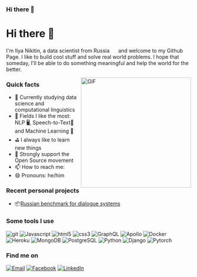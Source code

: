 ### Hi there 👋

<!--
**Nikitin-pro/Nikitin-pro** is a ✨ _special_ ✨ repository because its `README.md` (this file) appears on your GitHub profile.

<!--
Here are some ideas to get you started:
- 🔭 I’m currently working on ...
- 🌱 I’m currently learning ...
- 👯 I’m looking to collaborate on ...
- 🤔 I’m looking for help with ...
- 💬 Ask me about ...
- 📫 How to reach me: ...
- 😄 Pronouns: ...
- ⚡ Fun fact: ...
-->



<h1>Hi there 👋</h1>

<!-- ![](https://visitor-badge.glitch.me/badge?page_id=deliton.deliton)-->

<p>I'm Ilya Nikitin, a data scientist from Russia <img src="https://user-images.githubusercontent.com/47995046/91626906-6efbab80-e989-11ea-99ec-88424cd8b2db.png" width="16"/> and welcome to my Github Page. I like to build cool stuff and solve real world problems. I hope that someday, I'll be able to do something meaningful and help the world for the better.</p>

<img align="right" height="300" alt="GIF" src="https://user-images.githubusercontent.com/47995046/91627218-4fb24d80-e98c-11ea-8fb4-544b48de3045.gif" />

<h3>Quick facts</h3>
<ul>
  <li>📖 Currently studying data science and computational linguistics</li>
  <li>🌟 Fields I like the most: NLP 🖥, Speech-to-Text📱 and Machine Learning 🤖</li>
  <li>⛳ I always like to learn new things</li>
  <li>🦖 Strongly support the Open Source movement</li>
  <li>📫 How to reach me: 
  <li>😄 Pronouns: he/him</li>
  
</ul>

<h3>Recent personal projects</h3>
<ul>
  <li>📦<a href="https://github.com/Nikitin-pro/Russian-MultiWOZ">Russian benchmark for dialogue systems</a></li>

</ul>

<h3>Some tools I use</h3>
<p>
<img alt="git" src="https://img.shields.io/badge/-Git-1a1a1a?style=flat-square&logo=git&logoColor=orange" /> 
<img alt="Javascript" src="https://img.shields.io/badge/-JavaScript-1a1a1a?style=flat-square&logo=javascript&logoColor=orange" /> 
<img alt="html5" src="https://img.shields.io/badge/-HTML5-1a1a1a?style=flat-square&logo=html5&logoColor=orange" /> 
<img alt="css3" src="https://img.shields.io/badge/-CSS3-1a1a1a?style=flat-square&logo=css3&logoColor=orange" /> 
<img alt="GraphQL" src="https://img.shields.io/badge/-GraphQL-1a1a1a?style=flat-square&logo=graphql&logoColor=orange" /> 
<img alt="Apollo" src="https://img.shields.io/badge/-Apollo-1a1a1a?style=flat-square&logo=apollo-graphql&logoColor=orange" /> 
<img alt="Docker" src="https://img.shields.io/badge/-Docker-1a1a1a?style=flat-square&logo=docker&logoColor=orange" /> 
<img alt="Heroku" src="https://img.shields.io/badge/-Heroku-1a1a1a?style=flat-square&logo=heroku&logoColor=orange" /> 
<img alt="MongoDB" src="https://img.shields.io/badge/-MongoDB-1a1a1a?style=flat-square&logo=mongodb&logoColor=orange" /> 
<img alt="PostgreSQL" src="https://img.shields.io/badge/-PostgreSQL-1a1a1a?style=flat-square&logo=postgresql&logoColor=orange" /> 
<img alt="Python" src="https://img.shields.io/badge/-Python-1a1a1a?style=flat-square&logo=python&logoColor=orange" /> 
<img alt="Django" src="https://img.shields.io/badge/-Django-1a1a1a?style=flat-square&logo=django&logoColor=orange" /> 
<img alt="Pytorch" src="https://img.shields.io/badge/-Pytorch-1a1a1a?style=flat-square&logo=pytorch&logoColor=orange" /> 
</p>

<h3>Find me on</h3>
<p>
<a href="mailto:ianikitin93.m@gmail.com"><img alt="Email" src="https://img.shields.io/badge/email-%2312100E.svg?&style=for-the-badge&logo=gmail&logoColor=orange" /></a>
<a href="https://www.facebook.com/Nikitin101"><img alt="Facebook" src="https://img.shields.io/badge/facebook-%2312100E.svg?&style=for-the-badge&logo=facebook&logoColor=orange" /></a> 
<a href="https://br.linkedin.com/in/junior"><img alt="LinkedIn" src="https://img.shields.io/badge/linkedin-%2312100E.svg?&style=for-the-badge&logo=linkedin&logoColor=orange" /></a>
</p>

<!-- ![Deliton's github stats](https://github-readme-stats.vercel.app/api?username=deliton&theme=gruvbox)-->
